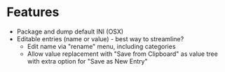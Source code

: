 Features
==
* Package and dump default INI (OSX)
* Editable entries (name or value) - best way to streamline?
	* Edit name via "rename" menu, including categories
	* Allow value replacement with "Save from Clipboard" as value tree with extra option for "Save as New Entry"
